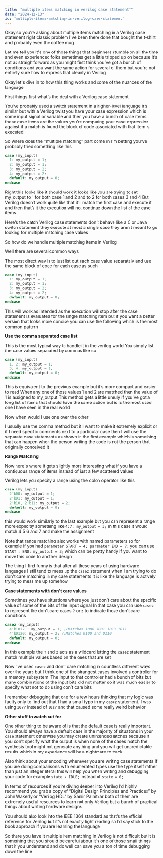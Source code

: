```yaml
---
title: "multiple items matching in verilog case statement?"
date: "2024-12-13"
id: "multiple-items-matching-in-verilog-case-statement"
---
```


Okay so you’re asking about multiple items matching in a Verilog case statement right classic problem I've been there done that bought the t-shirt and probably even the coffee mug

Let me tell you it's one of those things that beginners stumble on all the time and even experienced folks sometimes get a little tripped up on because it’s not as straightforward as you might first think you’ve got a bunch of conditions and you want the same action for several of them but you're not entirely sure how to express that cleanly in Verilog

Okay let's dive in to how this thing works and some of the nuances of the language

First things first what's the deal with a Verilog case statement

You’ve probably used a switch statement in a higher-level language it’s similar but with a Verilog twist you have your case expression which is some input signal or variable and then you have a bunch of case items these case items are the values you’re comparing your case expression against if a match is found the block of code associated with that item is executed

So where does the "multiple matching" part come in I'm betting you've probably tried something like this

```verilog
case (my_input)
  1: my_output = 1;
  2: my_output = 1;
  3: my_output = 2;
  4: my_output = 2;
  default: my_output = 0;
endcase
```

Right this looks like it should work it looks like you are trying to set my_output to 1 for both case 1 and 2 and to 2 for both cases 3 and 4  But Verilog doesn't work quite like that it'll match the first case and execute it and then that’s it the execution will not continue down the list of the case items

Here's the catch Verilog case statements don't behave like a C or Java switch statement they execute at most a single case they aren't meant to go looking for multiple matching case values

So how do we handle multiple matching items in Verilog

Well there are several common ways

The most direct way is to just list out each case value separately and use the same block of code for each case as such

```verilog
case (my_input)
  1: my_output = 1;
  2: my_output = 1;
  3: my_output = 2;
  4: my_output = 2;
  default: my_output = 0;
endcase
```

This will work as intended as the execution will stop after the case statement is evaluated for the single matching item but if you want a better version that looks more concise you can use the following which is the most common pattern

**Use the comma separated case list**

This is the most typical way to handle it in the verilog world You simply list the case values separated by commas like so

```verilog
case (my_input)
  1, 2: my_output = 1;
  3, 4: my_output = 2;
  default: my_output = 0;
endcase
```

This is equivalent to the previous example but it’s more compact and easier to read When any one of those values 1 and 2 are matched then the value of 1 is assigned to my_output This method gets a little unruly if you've got a long list of items that should have the same action but is is the most used one I have seen in the real world

Now when would I use one over the other

I usually use the comma method but if I want to make it extremely explicit or if I need specific comments next to a particular case then I will use the separate case statements as shown in the first example which is something that can happen when the person writing the code is not the person that originally conceived it

**Range Matching**

Now here's where it gets slightly more interesting what if you have a contiguous range of items instead of just a few scattered values

Verilog lets you specify a range using the colon operator like this

```verilog
case (my_input)
  2'b00: my_output = 1;
  2'b01: my_output = 1;
  2'b10, 2'b11: my_output = 2;
  default: my_output = 0;
endcase
```

this would work similarly to the last example but you can represent a range more explicitly something like `4:7: my_output = 3;` in this case it would match 4 5 6 and 7 and make the assignment

Note that range matching also works with named parameters so for example if you had `parameter START = 4; parameter END = 7;` you can use `START : END: my_output = 3;` which can be pretty handy if you want to move this code to another design

The thing I find funny is that after all these years of using hardware languages I still tend to mess up the `casez` statement when I am trying to do don't care matching in my case statements it is like the language is actively trying to mess me up somehow

**Case statements with don't care values**

Sometimes you have situations where you just don’t care about the specific value of some of the bits of the input signal In that case you can use `casez` to represent the don't care cases `?` or `z` to indicate those don't care conditions

```verilog
casez (my_input)
  4'b10?? : my_output = 1; //Matches 1000 1001 1010 1011
  4'b01z0: my_output = 2; //Matches 0100 and 0110
  default: my_output = 0;
endcase
```

In this example the `?` and `z` acts as a wildcard letting the `casez` statement match multiple values based on the ones that are set

Now I’ve used `casez` and don't care matching in countless different ways over the years but I think one of the strangest cases involved a controller for a memory subsystem. The input to that controller had a bunch of bits but many combinations of the input bits did not matter so it was much easier to specify what not to do using don’t care bits

I remember debugging that one for a few hours thinking that my logic was faulty only to find out that I had a small typo in my `casez` statement. I was using `10??` instead of `10z?` and that caused some really weird behavior

**Other stuff to watch out for**

One other thing to be aware of is that the default case is really important. You should always have a default case in the majority of situations in your `case` statement otherwise you may create unintended latches because if you don’t specify what the output is when none of the cases match the synthesis tool might not generate anything and you will get unpredictable results which in my experience will be a nightmare to track

Also think about your encoding whenever you are writing case statements If you are doing comparisons with enumerated types use the type itself rather than just an integer literal this will help you when writing and debugging your code for example `state = IDLE;` instead of `state = 0;`

In terms of resources if you’re diving deeper into Verilog I’d highly recommend you grab a copy of “Digital Design Principles and Practices” by John Wakerly or “Verilog HDL” by Samir Palnitkar both of them are extremely useful resources to learn not only Verilog but a bunch of practical things about writing hardware designs

You should also look into the IEEE 1364 standard as that’s the official reference for Verilog but it’s not exactly light reading so I’d say stick to the book approach if you are learning the language

So there you have it multiple item matching in Verilog is not difficult but it is something that you should be careful about it's one of those small things that if you understand and do well can save you a ton of time debugging down the line

